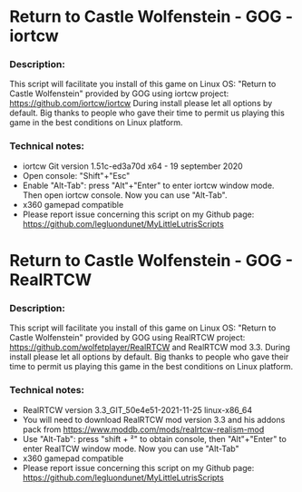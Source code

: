 # Return to Castle Wolfenstein - GOG - iortcw

### Description:
This script will facilitate you install of this game on Linux OS:
"Return to Castle Wolfenstein" provided by GOG using iortcw project:
https://github.com/iortcw/iortcw
During install please let all options by default.
Big thanks to people who gave their time to permit us playing this game in the best conditions on Linux platform.

### Technical notes:
- iortcw Git version  1.51c-ed3a70d x64 - 19 september 2020
- Open console: "Shift"+"Esc"
- Enable "Alt-Tab": press "Alt"+"Enter" to enter iortcw window mode. Then open iortcw console. Now you can use "Alt-Tab".
- x360 gamepad compatible
- Please report issue concerning this script on my Github page:
https://github.com/legluondunet/MyLittleLutrisScripts


# Return to Castle Wolfenstein - GOG - RealRTCW

### Description:
This script will facilitate you install of this game on Linux OS:
"Return to Castle Wolfenstein" provided by GOG using RealRTCW project:
https://github.com/wolfetplayer/RealRTCW and RealRTCW mod 3.3.
During install please let all options by default.
Big thanks to people who gave their time to permit us playing this game in the best conditions on Linux platform.

### Technical notes:
- RealRTCW version 3.3_GIT_50e4e51-2021-11-25 linux-x86_64
- You will need to download RealRTCW mod version 3.3 and his addons pack  from https://www.moddb.com/mods/realrtcw-realism-mod
- Use "Alt-Tab": press "shift + ²" to obtain console, then "Alt"+"Enter" to enter RealTCW window mode. Now you can use "Alt-Tab"
- x360 gamepad compatible
- Please report issue concerning this script on my Github page:
https://github.com/legluondunet/MyLittleLutrisScripts

